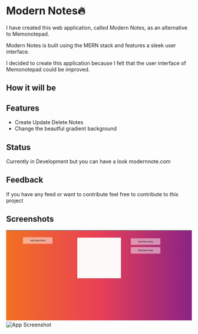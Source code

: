 
# Modern Notes🔥

I have created this web application, called Modern Notes, as an alternative to Memonotepad.

 Modern Notes is built using the MERN stack and features a sleek user interface.

 I decided to create this application because I felt that the user interface of Memonotepad could be improved.



## How it will be




## Features


- Create Update Delete Notes
- Change the beautful gradient background




## Status

Currently in Development but you can have a look modernnote.com



## Feedback

If you have any feed or want to contribute feel free to contribute to this project


## Screenshots
![App Screenshot](https://github.com/lokeshvasnik/ImageUrl/blob/main/modern.png?raw=true)
![App Screenshot](https://via.placeholder.com/468x300?text=App+Screenshot+Here)

